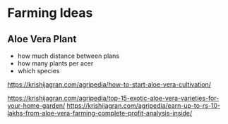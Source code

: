 # Farming Ideas


## Aloe Vera Plant

- how much distance between plans
- how many plants per acer
- which species


https://krishijagran.com/agripedia/how-to-start-aloe-vera-cultivation/

https://krishijagran.com/agripedia/top-15-exotic-aloe-vera-varieties-for-your-home-garden/
https://krishijagran.com/agripedia/earn-up-to-rs-10-lakhs-from-aloe-vera-farming-complete-profit-analysis-inside/